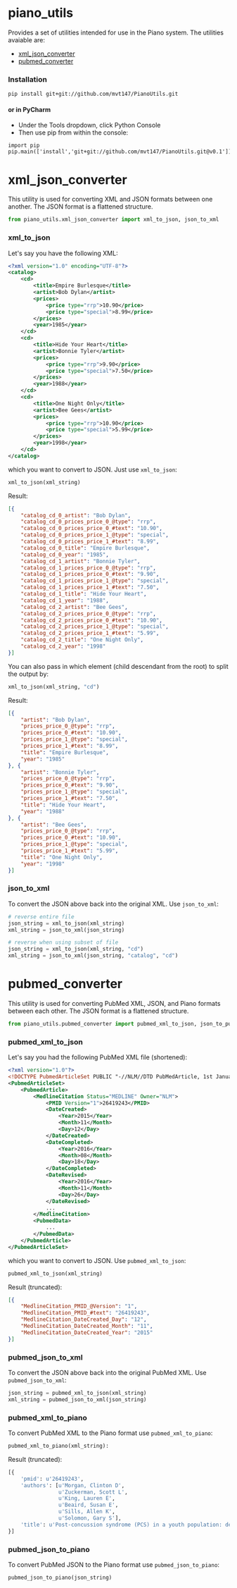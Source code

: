 # piano_utils
Provides a set of utilities intended for use in the Piano system. The utilities avaiable are:
* [xml_json_converter](#xml_json_converter)
* [pubmed_converter](#pubmed_converter)

### Installation
```
pip install git+git://github.com/mvt147/PianoUtils.git
```

#### or in PyCharm
* Under the Tools dropdown, click Python Console
* Then use pip from within the console:
```
import pip
pip.main(['install','git+git://github.com/mvt147/PianoUtils.git@v0.1'])
```

# xml_json_converter
This utility is used for converting XML and JSON formats between one another. The JSON format is a flattened structure.
```python
from piano_utils.xml_json_converter import xml_to_json, json_to_xml
```

### xml_to_json
Let's say you have the following XML:
```xml
<?xml version="1.0" encoding="UTF-8"?>
<catalog>
    <cd>
        <title>Empire Burlesque</title>
        <artist>Bob Dylan</artist>
        <prices>
            <price type="rrp">10.90</price>
            <price type="special">8.99</price>
        </prices>
        <year>1985</year>
    </cd>
    <cd>
        <title>Hide Your Heart</title>
        <artist>Bonnie Tyler</artist>
        <prices>
            <price type="rrp">9.90</price>
            <price type="special">7.50</price>
        </prices>
        <year>1988</year>
    </cd>
    <cd>
        <title>One Night Only</title>
        <artist>Bee Gees</artist>
        <prices>
            <price type="rrp">10.90</price>
            <price type="special">5.99</price>
        </prices>
        <year>1998</year>
    </cd>
</catalog>
```
which you want to convert to JSON. Just use ```xml_to_json```:
```python
xml_to_json(xml_string)
```

Result:
```json
[{
    "catalog_cd_0_artist": "Bob Dylan",
    "catalog_cd_0_prices_price_0_@type": "rrp",
    "catalog_cd_0_prices_price_0_#text": "10.90",
    "catalog_cd_0_prices_price_1_@type": "special",
    "catalog_cd_0_prices_price_1_#text": "8.99",
    "catalog_cd_0_title": "Empire Burlesque",
    "catalog_cd_0_year": "1985",
    "catalog_cd_1_artist": "Bonnie Tyler",
    "catalog_cd_1_prices_price_0_@type": "rrp",
    "catalog_cd_1_prices_price_0_#text": "9.90",
    "catalog_cd_1_prices_price_1_@type": "special",
    "catalog_cd_1_prices_price_1_#text": "7.50",
    "catalog_cd_1_title": "Hide Your Heart",
    "catalog_cd_1_year": "1988",
    "catalog_cd_2_artist": "Bee Gees",
    "catalog_cd_2_prices_price_0_@type": "rrp",
    "catalog_cd_2_prices_price_0_#text": "10.90",
    "catalog_cd_2_prices_price_1_@type": "special",
    "catalog_cd_2_prices_price_1_#text": "5.99",
    "catalog_cd_2_title": "One Night Only",
    "catalog_cd_2_year": "1998"
}]
```
You can also pass in which element (child descendant from the root) to split the output by:
```python
xml_to_json(xml_string, "cd")
```
Result:
```json
[{
    "artist": "Bob Dylan",
    "prices_price_0_@type": "rrp",
    "prices_price_0_#text": "10.90",
    "prices_price_1_@type": "special",
    "prices_price_1_#text": "8.99",
    "title": "Empire Burlesque",
    "year": "1985"
}, {
    "artist": "Bonnie Tyler",
    "prices_price_0_@type": "rrp",
    "prices_price_0_#text": "9.90",
    "prices_price_1_@type": "special",
    "prices_price_1_#text": "7.50",
    "title": "Hide Your Heart",
    "year": "1988"
}, {
    "artist": "Bee Gees",
    "prices_price_0_@type": "rrp",
    "prices_price_0_#text": "10.90",
    "prices_price_1_@type": "special",
    "prices_price_1_#text": "5.99",
    "title": "One Night Only",
    "year": "1998"
}]
```

### json_to_xml
To convert the JSON above back into the original XML. Use ```json_to_xml```:
```python
# reverse entire file
json_string = xml_to_json(xml_string)
xml_string = json_to_xml(json_string)

# reverse when using subset of file
json_string = xml_to_json(xml_string, "cd")
xml_string = json_to_xml(json_string, "catalog", "cd")
```
# pubmed_converter
This utility is used for converting PubMed XML, JSON, and Piano formats between each other. The JSON format is a flattened structure.
```python
from piano_utils.pubmed_converter import pubmed_xml_to_json, json_to_pubmed_xml, pubmed_xml_to_piano, pubmed_json_to_piano
```
### pubmed_xml_to_json
Let's say you had the following PubMed XML file (shortened):
```xml
<?xml version="1.0"?>
<!DOCTYPE PubmedArticleSet PUBLIC "-//NLM//DTD PubMedArticle, 1st January 2017//EN" "https://dtd.nlm.nih.gov/ncbi/pubmed/out/pubmed_170101.dtd">
<PubmedArticleSet>
    <PubmedArticle>
        <MedlineCitation Status="MEDLINE" Owner="NLM">
            <PMID Version="1">26419243</PMID>
            <DateCreated>
                <Year>2015</Year>
                <Month>11</Month>
                <Day>12</Day>
            </DateCreated>
            <DateCompleted>
                <Year>2016</Year>
                <Month>08</Month>
                <Day>18</Day>
            </DateCompleted>
            <DateRevised>
                <Year>2016</Year>
                <Month>11</Month>
                <Day>26</Day>
            </DateRevised>
            ...
        </MedlineCitation>
        <PubmedData>
            ...
        </PubmedData>
    </PubmedArticle>
</PubmedArticleSet>
```
which you want to convert to JSON. Use ```pubmed_xml_to_json```:
```python
pubmed_xml_to_json(xml_string)
```
Result (truncated):
```json
[{
    "MedlineCitation_PMID_@Version": "1",
    "MedlineCitation_PMID_#text": "26419243",
    "MedlineCitation_DateCreated_Day": "12",
    "MedlineCitation_DateCreated_Month": "11",
    "MedlineCitation_DateCreated_Year": "2015"
}]
```
### pubmed_json_to_xml
To convert the JSON above back into the original PubMed XML. Use ```pubmed_json_to_xml```:
```python
json_string = pubmed_xml_to_json(xml_string)
xml_string = pubmed_json_to_xml(json_string)
```
### pubmed_xml_to_piano
To convert PubMed XML to the Piano format use ```pubmed_xml_to_piano```:
```python
pubmed_xml_to_piano(xml_string):
```
Result (truncated):
```python
[{
    'pmid': u'26419243',
    'authors': [u'Morgan, Clinton D',
                u'Zuckerman, Scott L',
                u'King, Lauren E',
                u'Beaird, Susan E',
                u'Sills, Allen K',
                u'Solomon, Gary S'],
    'title': u'Post-concussion syndrome (PCS) in a youth population: defining the diagnostic value and cost-utility of brain imaging.',
}]
```
### pubmed_json_to_piano
To convert PubMed JSON to the Piano format use ```pubmed_json_to_piano```:
```python
pubmed_json_to_piano(json_string)
```